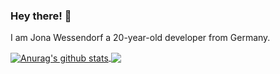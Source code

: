 ### Hey there! 👋

I am Jona Wessendorf a 20-year-old developer from Germany.

<a href="https://github.com/anuraghazra/anuraghazra.github.io">
  <img align="center" src="https://github-readme-stats.anuraghazra1.vercel.app/api?username=jonawe&show_icons=true&include_all_commits=true&theme=gotham" alt="Anurag's github stats" />
</a>
<a href="https://github.com/anuraghazra/anuraghazra.github.io">
  <img align="center" src="https://github-readme-stats.anuraghazra1.vercel.app/api/top-langs/?username=jonawe&layout=compact&theme=gotham" />
</a>
